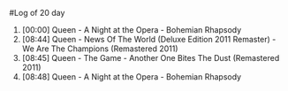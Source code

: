 #Log of 20 day

1. [00:00] Queen - A Night at the Opera - Bohemian Rhapsody
1. [08:44] Queen - News Of The World (Deluxe Edition 2011 Remaster) - We Are The Champions (Remastered 2011)
1. [08:45] Queen - The Game - Another One Bites The Dust (Remastered 2011)
1. [08:48] Queen - A Night at the Opera - Bohemian Rhapsody
